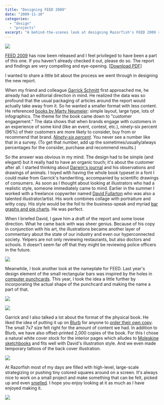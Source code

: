 ```yaml
---
title: "Designing FEED 2009"
date: "2009-11-10"
categories: 
  - "design"
  - "projects"
excerpt: "A behind-the-scenes look at designing Razorfish's FEED 2009 report, where we paired David Fullarton's organic illustrations with clean data visualization to tell the story of customer engagement. From reimagining the FEED logo to choosing the perfect paper stock, here's how we brought the digital insights into physical form."
---
```


![](/images/FEED09_Book.jpg)

[FEED 2009](http://feed.razorfish.com/feed09 "FEED 2009") has now been released and I feel privileged to have been a part of this one. If you haven't already checked it out, please do so. The report and findings are very compelling and eye-opening. \[[Download PDF](http://feed.razorfish.com/downloads/Razorfish_FEED09.pdf "Download PDF")\]

I wanted to share a little bit about the process we went through in designing the new report.

When my friend and colleague [Garrick Schmitt](http://twitter.com/gschmitt "Garrick Schmitt") first approached me, he already had an editorial direction in mind. He realized the data was so profound that the usual packaging of articles around the report would actually take away from it. So he wanted a smaller format with less content. He referenced [books by Marty Neumeier](http://www.neutronllc.com/books "Books — Neutron LLC"): simple layout, large type, lots of infographics. The theme for the book came down to "customer engagement." The data shows that when brands engage with customers in an experience of some kind (like an event, contest, etc.), ninety-six percent (96%) of their customers are more likely to consider, buy from or recommend that brand. [_Ninety-six percent_](http://feed.razorfish.com/feed09/the-data/#q22 "FEED: The Data"). You never see a number like that in a survey. (To get that number, add up the sometimes/usually/always percentages for the consider, purchase and recommend results.)

So the answer was obvious in my mind. The design had to be simple (and elegant) but it really had to have an organic touch; it's about the customer after all. I started thinking about [Darwin's journal](http://images.google.com/images?q=darwin's%20journal "Google Images") and his observations and drawings of animals. I toyed with having the whole book typeset in a font I could make from Garrick's handwriting, accompanied by scientific drawings of consumers. As soon as I thought about looking at illustrators who had a realistic style, someone immediately came to mind. Earlier in the summer I worked with a freelance copywriter named [David Fullarton](http://www.davidfullarton.com/ "David Fullarton") who was also a talented illustrator/artist. His work combines collage with portraiture and witty copy. His style would be the foil to the business-speak and myriad [bar graphs and pie charts](http://feed.razorfish.com/feed09/the-data "FEED: The Data"). He was perfect.

When I briefed David, I gave him a draft of the report and some loose direction. What he came back with was sheer genius. Because of his copy in conjunction with his art, the illustrations became another layer of commentary about the state of our industry and even our hyperconnected society. Yelpers are not only reviewing restaurants, but also doctors and schools. It doesn't seem far off that they might be reviewing police officers in the future.

![](/images/FEED09_Officer.jpg)

Meanwhile, I took another look at the nameplate for FEED. Last year's design element of the small rectangular bars was inspired by the holes in [computer punchcards](http://en.wikipedia.org/wiki/Punched_card "Punched card - Wikipedia, the free encyclopedia"). This year, I took the idea a little further by incorporating the actual shape of the punchcard and making the name a part of that.

![](/images/FEED08_Logo.jpg)

![](/images/FEED09_Logo.gif)

Garrick and I also talked a lot about the format of the physical book. He liked the idea of putting it up on [Blurb](http://www.blurb.com/ "Make your own photo book with Blurb") for anyone to [order their own copy](http://www.blurb.com/my/book/detail/941524). The small 7x7 size felt right for the amount of content we had. In addition to Blurb, we have also offset-printed 2,000 copies of the book. For this I chose a natural white cover stock for the interior pages which alludes to [Moleskine sketchbooks](http://www.moleskine.com/catalogue/folio/sketching/ "Moleskine Â® English: Sketching Archives") and fits well with David's illustration style. And we even made temporary tattoos of the back cover illustration.

![](/images/FEED09_RIP-Tattoo.jpg)

At Razorfish most of my days are filled with high-level, large-scale strategizing or pushing tiny colored squares around on a screen. It's always nice to work on a small project and make something that can be felt, picked up and even [smelled](http://twitter.com/lunarboy/status/5265992619). I hope you enjoy looking at it as much as I have enjoyed making it.

![](/images/FEED09_Stack.jpg)
